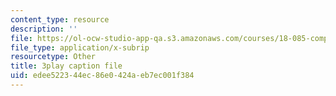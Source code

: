 ```yaml
---
content_type: resource
description: ''
file: https://ol-ocw-studio-app-qa.s3.amazonaws.com/courses/18-085-computational-science-and-engineering-i-fall-2008/edee522344ec86e0424aeb7ec001f384_Siqu0aOOQCM.srt
file_type: application/x-subrip
resourcetype: Other
title: 3play caption file
uid: edee5223-44ec-86e0-424a-eb7ec001f384
---
```


